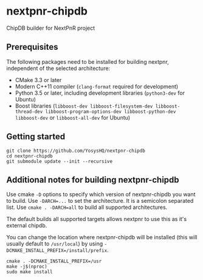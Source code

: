 # nextpnr-chipdb

ChipDB builder for NextPnR project

Prerequisites
-------------

The following packages need to be installed for building nextpnr, independent
of the selected architecture:

- CMake 3.3 or later
- Modern C++11 compiler (`clang-format` required for development)
- Python 3.5 or later, including development libraries (`python3-dev` for Ubuntu)
- Boost libraries (`libboost-dev libboost-filesystem-dev libboost-thread-dev libboost-program-options-dev libboost-python-dev libboost-dev` or `libboost-all-dev` for Ubuntu)
  
Getting started
---------------

```
git clone https://github.com/YosysHQ/nextpnr-chipdb
cd nextpnr-chipdb
git submodule update --init --recursive
```

Additional notes for building nextpnr-chipdb
--------------------------------------------
Use cmake `-D` options to specify which version of nextpnr-chipdb you want to build.
Use `-DARCH=...` to set the architecture. It is a semicolon separated list.
Use `cmake . -DARCH=all` to build all supported architectures.

The default builds all supported targets allows nextpnr to use this as it's external chipdb.

You can change the location where nextpnr-chipdb will be installed (this will usually default to `/usr/local`) by using
`-DCMAKE_INSTALL_PREFIX=/install/prefix`.

```
cmake . -DCMAKE_INSTALL_PREFIX=/usr
make -j$(nproc)
sudo make install
```
